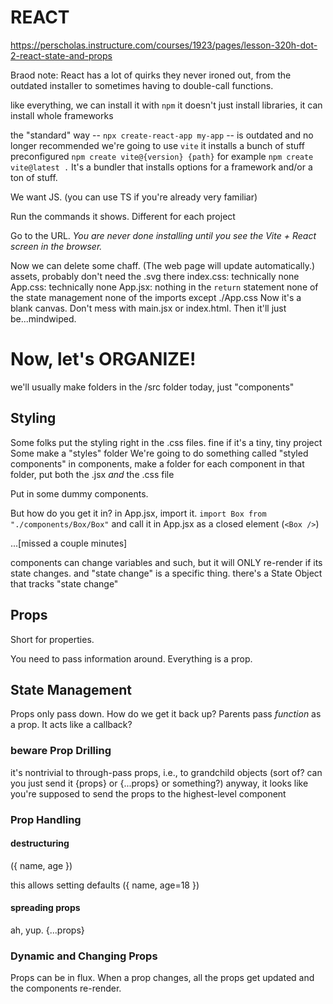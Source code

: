 # REACT

https://perscholas.instructure.com/courses/1923/pages/lesson-320h-dot-2-react-state-and-props

Braod note: React has a lot of quirks they never ironed out, from the outdated installer to sometimes having to double-call functions.


like everything, we can install it with `npm`
it doesn't just install libraries, it can install whole frameworks

the "standard" way -- `npx create-react-app my-app` -- is outdated and no longer recommended
we're going to use `vite`
    it installs a bunch of stuff preconfigured
        `npm create vite@{version} {path}`
    for example
        `npm create vite@latest .`
It's a bundler that installs options for a framework and/or a ton of stuff.

We want JS.
(you can use TS if you're already very familiar)

Run the commands it shows.
    Different for each project

Go to the URL. _You are never done installing until you see the Vite + React screen in the browser._


Now we can delete some chaff.
    (The web page will update automatically.)
    assets\, probably don't need the .svg there
    index.css: technically none
    App.css: technically none
    App.jsx:
        nothing in the `return` statement
        none of the state management
        none of the imports except ./App.css
Now it's a blank canvas.
    Don't mess with main.jsx or index.html. Then it'll just be...mindwiped.


# Now, let's ORGANIZE!
we'll usually make folders in the /src folder
today, just "components"

## Styling
Some folks put the styling right in the .css files.
    fine if it's a tiny, tiny project
Some make a "styles" folder
We're going to do something called "styled components"
    in components, make a folder for each component
        in that folder, put both the .jsx _and_ the .css file

Put in some dummy components.

But how do you get it in?
in App.jsx, import it.
    `import Box from "./components/Box/Box"`
and call it in App.jsx as a closed element (`<Box />`)


...[missed a couple minutes]

components can change variables and such, but it will ONLY re-render if its state changes.
and "state change" is a specific thing.
    there's a State Object that tracks "state change"


## Props

Short for properties.

You need to pass information around.
Everything is a prop.

## State Management

Props only pass down. How do we get it back up?
Parents pass _function_ as a prop.
It acts like a callback?


### beware Prop Drilling

it's nontrivial to through-pass props, i.e., to grandchild objects
    (sort of? can you just send it {props} or {...props} or something?)
anyway, it looks like you're supposed to send the props to the highest-level component


### Prop Handling

#### destructuring

({ name, age })

this allows setting defaults
({ name, age=18 })

#### spreading props

ah, yup. {...props}


### Dynamic and Changing Props

Props can be in flux.
When a prop changes, all the props get updated and the components re-render.

